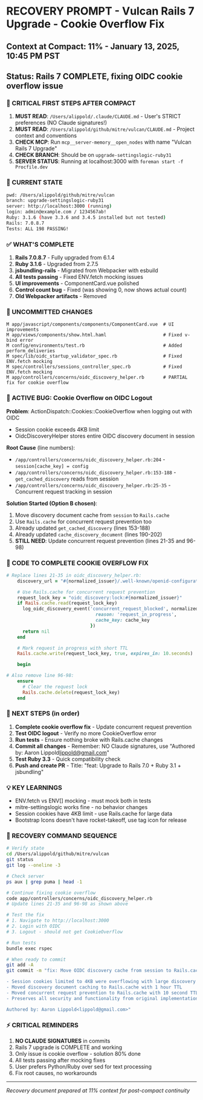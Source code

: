 # RECOVERY PROMPT - Vulcan Rails 7 Upgrade - Cookie Overflow Fix
## Context at Compact: 11% - January 13, 2025, 10:45 PM PST
## Status: Rails 7 COMPLETE, fixing OIDC cookie overflow issue

### 🚨 CRITICAL FIRST STEPS AFTER COMPACT
1. **MUST READ**: `/Users/alippold/.claude/CLAUDE.md` - User's STRICT preferences (NO Claude signatures!)
2. **MUST READ**: `/Users/alippold/github/mitre/vulcan/CLAUDE.md` - Project context and conventions
3. **CHECK MCP**: Run `mcp__server-memory__open_nodes` with name "Vulcan Rails 7 Upgrade"
4. **CHECK BRANCH**: Should be on `upgrade-settingslogic-ruby31`
5. **SERVER STATUS**: Running at localhost:3000 with `foreman start -f Procfile.dev`

### 📍 CURRENT STATE
```bash
pwd: /Users/alippold/github/mitre/vulcan
branch: upgrade-settingslogic-ruby31
server: http://localhost:3000 (running)
login: admin@example.com / 1234567ab!
Ruby: 3.1.6 (have 3.3.6 and 3.4.5 installed but not tested)
Rails: 7.0.8.7
Tests: ALL 198 PASSING!
```

### ✅ WHAT'S COMPLETE
1. **Rails 7.0.8.7** - Fully upgraded from 6.1.4
2. **Ruby 3.1.6** - Upgraded from 2.7.5
3. **jsbundling-rails** - Migrated from Webpacker with esbuild
4. **All tests passing** - Fixed ENV.fetch mocking issues
5. **UI improvements** - ComponentCard.vue polished
6. **Control count bug** - Fixed (was showing 0, now shows actual count)
7. **Old Webpacker artifacts** - Removed

### 🔧 UNCOMMITTED CHANGES
```
M app/javascript/components/components/ComponentCard.vue  # UI improvements
M app/views/components/show.html.haml                     # Fixed v-bind error
M config/environments/test.rb                             # Added perform_deliveries
M spec/lib/oidc_startup_validator_spec.rb                 # Fixed ENV.fetch mocking
M spec/controllers/sessions_controller_spec.rb            # Fixed ENV.fetch mocking
M app/controllers/concerns/oidc_discovery_helper.rb       # PARTIAL fix for cookie overflow
```

### 🐛 ACTIVE BUG: Cookie Overflow on OIDC Logout

**Problem**: ActionDispatch::Cookies::CookieOverflow when logging out with OIDC
- Session cookie exceeds 4KB limit
- OidcDiscoveryHelper stores entire OIDC discovery document in session

**Root Cause** (line numbers):
- `/app/controllers/concerns/oidc_discovery_helper.rb:204` - `session[cache_key] = config`
- `/app/controllers/concerns/oidc_discovery_helper.rb:153-188` - `get_cached_discovery` reads from session
- `/app/controllers/concerns/oidc_discovery_helper.rb:25-35` - Concurrent request tracking in session

**Solution Started (Option B chosen)**:
1. Move discovery document cache from `session` to `Rails.cache`
2. Use `Rails.cache` for concurrent request prevention too
3. Already updated `get_cached_discovery` (lines 153-188)
4. Already updated `cache_discovery_document` (lines 190-202)
5. **STILL NEED**: Update concurrent request prevention (lines 21-35 and 96-98)

### 📝 CODE TO COMPLETE COOKIE OVERFLOW FIX

```ruby
# Replace lines 21-35 in oidc_discovery_helper.rb:
    discovery_url = "#{normalized_issuer}/.well-known/openid-configuration"

    # Use Rails.cache for concurrent request prevention
    request_lock_key = "oidc_discovery:lock:#{normalized_issuer}"
    if Rails.cache.read(request_lock_key)
      log_oidc_discovery_event('concurrent_request_blocked', normalized_issuer, {
                                 reason: 'request_in_progress',
                                 cache_key: cache_key
                               })
      return nil
    end

    # Mark request in progress with short TTL
    Rails.cache.write(request_lock_key, true, expires_in: 10.seconds)

    begin

# Also remove line 96-98:
    ensure
      # Clear the request lock
      Rails.cache.delete(request_lock_key)
    end
```

### 🎯 NEXT STEPS (in order)
1. **Complete cookie overflow fix** - Update concurrent request prevention
2. **Test OIDC logout** - Verify no more CookieOverflow error
3. **Run tests** - Ensure nothing broke with Rails.cache changes
4. **Commit all changes** - Remember: NO Claude signatures, use "Authored by: Aaron Lippold<lippold@gmail.com>"
5. **Test Ruby 3.3** - Quick compatibility check
6. **Push and create PR** - Title: "feat: Upgrade to Rails 7.0 + Ruby 3.1 + jsbundling"

### 💡 KEY LEARNINGS
- ENV.fetch vs ENV[] mocking - must mock both in tests
- mitre-settingslogic works fine - no behavior changes
- Session cookies have 4KB limit - use Rails.cache for large data
- Bootstrap Icons doesn't have rocket-takeoff, use tag icon for release

### 🚀 RECOVERY COMMAND SEQUENCE
```bash
# Verify state
cd /Users/alippold/github/mitre/vulcan
git status
git log --oneline -3

# Check server
ps aux | grep puma | head -1

# Continue fixing cookie overflow
code app/controllers/concerns/oidc_discovery_helper.rb
# Update lines 21-35 and 96-98 as shown above

# Test the fix
# 1. Navigate to http://localhost:3000
# 2. Login with OIDC
# 3. Logout - should not get CookieOverflow

# Run tests
bundle exec rspec

# When ready to commit
git add -A
git commit -m "fix: Move OIDC discovery cache from session to Rails.cache to prevent cookie overflow

- Session cookies limited to 4KB were overflowing with large discovery documents
- Moved discovery document caching to Rails.cache with 1 hour TTL
- Moved concurrent request prevention to Rails.cache with 10 second TTL
- Preserves all security and functionality from original implementation

Authored by: Aaron Lippold<lippold@gmail.com>"
```

### ⚡ CRITICAL REMINDERS
1. **NO CLAUDE SIGNATURES** in commits
2. Rails 7 upgrade is COMPLETE and working
3. Only issue is cookie overflow - solution 80% done
4. All tests passing after mocking fixes
5. User prefers Python/Ruby over sed for text processing
6. Fix root causes, no workarounds

---
*Recovery document prepared at 11% context for post-compact continuity*